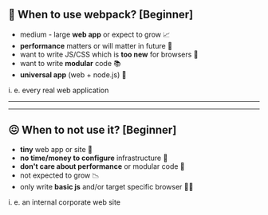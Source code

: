 ## 🤑 When to use webpack? [Beginner]

* medium - large **web app** or expect to grow 📈
* **performance** matters or will matter in future 🚀
* want to write JS/CSS which is **too new** for browsers 💊
* want to write **modular** code 📚
* **universal app** (web + node.js) 🎊

i. e. every real web application

---

---

## 😖 When to not use it? [Beginner]

* **tiny** web app or site 📌
* **no time/money to configure** infrastructure 💸
* **don't care about performance** or modular code 🚶
* not expected to grow 📉
* only write **basic js** and/or target specific browser 👶🏻

i. e. an internal corporate web site
